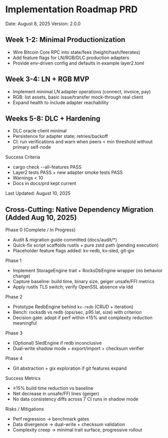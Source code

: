 # Implementation Roadmap PRD

Date: August 8, 2025
Version: 2.0.0

## Week 1-2: Minimal Productionization

- Wire Bitcoin Core RPC into state/fees (height/hash/feerates)
- Add feature flags for LN/RGB/DLC production adapters
- Provide env-driven config and defaults in example layer2.toml

## Week 3-4: LN + RGB MVP

- Implement minimal LN adapter operations (connect, invoice, pay)
- RGB: list assets, basic issue/transfer mock-through real client
- Expand health to include adapter reachability

## Weeks 5-8: DLC + Hardening

- DLC oracle client minimal
- Persistence for adapter state; retries/backoff
- CI: run verifications and warn when peers < min threshold without primary self-node

Success Criteria

- cargo check --all-features PASS
- Layer2 tests PASS + new adapter smoke tests PASS
- Warnings < 10
- Docs in docs/prd kept current

Last Updated: August 10, 2025

## Cross-Cutting: Native Dependency Migration (Added Aug 10, 2025)

Phase 0 (Complete / In Progress)
- Audit & migration guide committed (docs/audit/*)
- Quick-fix script scaffolds rustls + pure zstd path (pending execution)
- Placeholder feature flags added: kv-redb, kv-sled, git-gix

Phase 1
- Implement StorageEngine trait + RocksDbEngine wrapper (no behavior change)
- Capture baseline: build time, binary size, geiger unsafe/FFI metrics
- Apply rustls TLS switch; verify OpenSSL absence via ldd

Phase 2
- Prototype RedbEngine behind `kv-redb` (CRUD + iteration)
- Bench: rocksdb vs redb (ops/sec, p95 lat, size) with criterion
- Decision gate: adopt if perf within ±15% and complexity reduction meaningful

Phase 3
- (Optional) SledEngine if redb inconclusive
- Dual-write shadow mode + export/import + checksum verifier

Phase 4
- Git abstraction + gix exploration if git features expand

Success Metrics
- ≥15% build time reduction vs baseline
- Net decrease in unsafe/FFI lines (geiger)
- No data consistency diffs across 7 CI runs in shadow mode

Risks / Mitigations
- Perf regression → benchmark gates
- Data divergence → dual-write + checksum validation
- Complexity creep → minimal trait surface, progressive rollout
